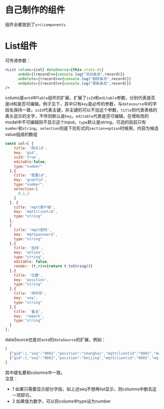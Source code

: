 # 自己制作的组件
组件全都放到了`src\components`
# List组件
可传递参数：
```jsx
<List colums={col} dataSource={this.state.ds}
      onAdd={(record)=>{console.log("添加条目",record)}}
      onDelete={(record)=>{console.log("删除条目",record)}}
      onUpdate={(record)=>{console.log("更新条目",record)}}
/> 
```
colums是`antd`中`Table`组件的扩展，扩展了`isId`和`editable`参数，分别代表是否是id和是否可编辑。例子见下，其中只有`key`是必传的参数，与`datasource`中的字段名保持一致，`isId`代表主键，非主键的可以不加这个参数，`title`则代表表格的表头显示的文字，不传则默认是`key`。`editable`代表是否可编辑，在增和改的modal中不可编辑则不显示这个input。`type`默认是string，可选的目前只有`number`和`string`。`selection`则是下拉形式的`section+option`时候用，内容为候选value组成的数组
```jsx
const col=[ {
    title: '网关id',
    key: 'gid',
    isId:'true',
    editable:false,
    type:"number"
  },{
    title: '配置id',
    key: 'gconfid',
    type:"number",
    selection:[
      0,1,2
    ]    
  }, {
    title: 'mqtt客户端',
    key: 'mqttclientid',
    type:"string"
  },
  {
    title: 'mqtt密码',
    key: 'mqttpassword',
    type:"string"
  },{
    title: '在线',
    key: 'online',
    type:"string",
    editable: false,
    render: (t,r)=>{return t.toString()}
  },{
    title: '位置',
    key: 'position',
    type:"string"
  },{
    title: '序列号',
    key: 'seq',
    type:"string"
  },{
    title: '备注',
    key: 'remark',
    type:"string"
  }
];

```
dataSource也是对`antd`的`dataSource`的扩展，例如：
```jsx
[
  {"gid":1,"seq":"0001","position":"shanghai","mqttclientid":"0001","mqttpassword":"123","online":false,"gconfid":0,"remark":"test1"},
  {"gid":2,"seq":"0002","position":"beijing","mqttclientid":"0002","mqttpassword":"123","online":false,"gconfid":0,"remark":"test2"}
]
```
其中键名要和columns中一致。  
注意：
- 1 如果只需要显示部分字段，如上述seq不想再list显示，则columns中删去这一项即可。
- 2 如果值为数字，可以将colums中type设为number